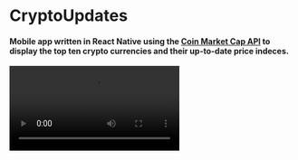# CryptoUpdates

#### Mobile app written in React Native using the [Coin Market Cap API](https://coinmarketcap.com/api/) to display the top ten crypto currencies and their up-to-date price indeces. 

![movie](movie.mov)
